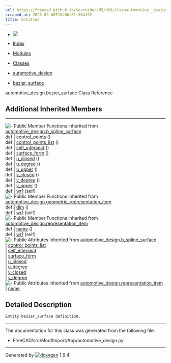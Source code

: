 ```yaml
---
url: https://freecad.github.io/SourceDoc/d5/d26/classautomotive__design_1_1bezier__surface.html
scraped_at: 2025-09-08T15:00:51.964192
title: Untitled
---
```


  * [ ![](https://www.freecad.org/svg/logo-freecad.svg) ](https://freecadweb.org "FreeCAD")
  * [Index](../../index.html "Index")
  * [Modules](../../modules.html "Modules list")
  * [Classes](../../annotated.html "Annotated list")

  * [automotive_design](../../d4/ddf/namespaceautomotive__design.html)
  * [bezier_surface](../../d5/d26/classautomotive__design_1_1bezier__surface.html)

automotive_design.bezier_surface Class Reference

##  Additional Inherited Members  
  
---  
![-](../../closed.png) Public Member Functions inherited from
[automotive_design.b_spline_surface](../../d8/dc4/classautomotive__design_1_1b__spline__surface.html)  
def | [control_points](../../d8/dc4/classautomotive__design_1_1b__spline__surface.html#a4b5e27a8ac216b8362c4ff04e69219cf) ()  
def | [control_points_list](../../d8/dc4/classautomotive__design_1_1b__spline__surface.html#a6eb2e52651bd9f6d3e3055dbd9a493a1) ()  
def | [self_intersect](../../d8/dc4/classautomotive__design_1_1b__spline__surface.html#a79dd3b3e983b129fab7ec3e175af31a3) ()  
def | [surface_form](../../d8/dc4/classautomotive__design_1_1b__spline__surface.html#a8587d6eda9b3f00d0d80cdee8b4bac85) ()  
def | [u_closed](../../d8/dc4/classautomotive__design_1_1b__spline__surface.html#ab2141e3337648452533051098e34255f) ()  
def | [u_degree](../../d8/dc4/classautomotive__design_1_1b__spline__surface.html#a88ac97de4e681e4a2df7fa23a3db589b) ()  
def | [u_upper](../../d8/dc4/classautomotive__design_1_1b__spline__surface.html#af78bd95b1f90d7f7b2b8fce1fc4056a5) ()  
def | [v_closed](../../d8/dc4/classautomotive__design_1_1b__spline__surface.html#a2eef247be648a4dd9ffed39d35a5b531) ()  
def | [v_degree](../../d8/dc4/classautomotive__design_1_1b__spline__surface.html#a6657aa9c8e6205040731dee5f9842c44) ()  
def | [v_upper](../../d8/dc4/classautomotive__design_1_1b__spline__surface.html#a3849c73666331d9d738eb5da58282f7e) ()  
def | [wr1](../../d8/dc4/classautomotive__design_1_1b__spline__surface.html#a1ab1c681c70a774d87f229eb39a2c898) (self)  
![-](../../closed.png) Public Member Functions inherited from
[automotive_design.geometric_representation_item](../../de/d5e/classautomotive__design_1_1geometric__representation__item.html)  
def | [dim](../../de/d5e/classautomotive__design_1_1geometric__representation__item.html#aef245618450610e88788dcaea46ad742) ()  
def | [wr1](../../de/d5e/classautomotive__design_1_1geometric__representation__item.html#a9677d2be5fc5c7c8ccb6819380198bbc) (self)  
![-](../../closed.png) Public Member Functions inherited from
[automotive_design.representation_item](../../d3/d20/classautomotive__design_1_1representation__item.html)  
def | [name](../../d3/d20/classautomotive__design_1_1representation__item.html#a33b5812d92aa0d107b4fd4274c17b9d9) ()  
def | [wr1](../../d3/d20/classautomotive__design_1_1representation__item.html#af350c19fc5e5763d4991494a99d979ed) (self)  
![-](../../closed.png) Public Attributes inherited from
[automotive_design.b_spline_surface](../../d8/dc4/classautomotive__design_1_1b__spline__surface.html)  
|
[control_points_list](../../d8/dc4/classautomotive__design_1_1b__spline__surface.html#a79feb58cf5e62987a2bbc4dd64715672)  
|
[self_intersect](../../d8/dc4/classautomotive__design_1_1b__spline__surface.html#acd4c89719c34b249cac5c50a993a740a)  
|
[surface_form](../../d8/dc4/classautomotive__design_1_1b__spline__surface.html#a2c2b519eefc124f1f9b6f1cba84954d7)  
|
[u_closed](../../d8/dc4/classautomotive__design_1_1b__spline__surface.html#ae72c1d8f20936f32120b88768f0d43d6)  
|
[u_degree](../../d8/dc4/classautomotive__design_1_1b__spline__surface.html#ad185926bf842cae7f76a30fd6b9ee36d)  
|
[v_closed](../../d8/dc4/classautomotive__design_1_1b__spline__surface.html#a1eb8a07d63c3b049a08903200b37b9e8)  
|
[v_degree](../../d8/dc4/classautomotive__design_1_1b__spline__surface.html#a15be083e646d4fb4d967547b4e213527)  
![-](../../closed.png) Public Attributes inherited from
[automotive_design.representation_item](../../d3/d20/classautomotive__design_1_1representation__item.html)  
|
[name](../../d3/d20/classautomotive__design_1_1representation__item.html#a3d48fe912053adaf5f187b606fa81c87)  
  
## Detailed Description

    
    
    Entity bezier_surface definition.

* * *

The documentation for this class was generated from the following file:

  * FreeCAD/src/Mod/Import/App/automotive_design.py

* * *

Generated by
[![doxygen](../../doxygen.svg)](https://www.doxygen.org/index.html) 1.9.4

